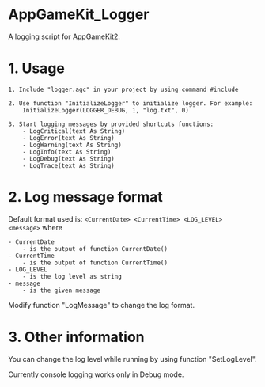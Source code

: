 # AppGameKit_Logger
A logging script for AppGameKit2.

# 1. Usage
	1. Include "logger.agc" in your project by using command #include
	
	2. Use function "InitializeLogger" to initialize logger. For example:
		InitializeLogger(LOGGER_DEBUG, 1, "log.txt", 0)
	
	3. Start logging messages by provided shortcuts functions:
		- LogCritical(text As String)
		- LogError(text As String)
		- LogWarning(text As String)
		- LogInfo(text As String)
		- LogDebug(text As String)
		- LogTrace(text As String)
    
# 2. Log message format
Default format used is: `<CurrentDate> <CurrentTime> <LOG_LEVEL> <message>`
where

	- CurrentDate
		- is the output of function CurrentDate()
	- CurrentTime
		- is the output of function CurrentTime()
	- LOG_LEVEL
		- is the log level as string
	- message
		- is the given message

Modify function "LogMessage" to change the log format.

# 3. Other information
You can change the log level while running by using function "SetLogLevel".

Currently console logging works only in Debug mode.
